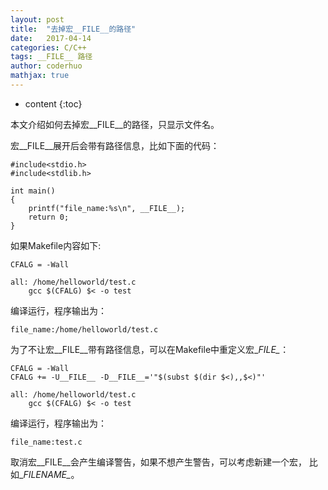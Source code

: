 ```yaml
---
layout: post  
title:  "去掉宏__FILE__的路径"  
date:   2017-04-14  
categories: C/C++  
tags: __FILE__ 路径  
author: coderhuo  
mathjax: true  
---
```


* content
{:toc}

本文介绍如何去掉宏__FILE__的路径，只显示文件名。





  
宏\__FILE\__展开后会带有路径信息，比如下面的代码：

```
#include<stdio.h>
#include<stdlib.h>

int main()
{
	printf("file_name:%s\n", __FILE__);
	return 0;
}
```

如果Makefile内容如下:

```
CFALG = -Wall

all: /home/helloworld/test.c
	gcc $(CFALG) $< -o test
```

编译运行，程序输出为：

```
file_name:/home/helloworld/test.c
```

为了不让宏\__FILE\__带有路径信息，可以在Makefile中重定义宏\__FILE\__：

```
CFALG = -Wall
CFALG += -U__FILE__ -D__FILE__='"$(subst $(dir $<),,$<)"'

all: /home/helloworld/test.c
	gcc $(CFALG) $< -o test
```

编译运行，程序输出为：

```
file_name:test.c
```

取消宏\__FILE\__会产生编译警告，如果不想产生警告，可以考虑新建一个宏， 比如\__FILENAME\__。